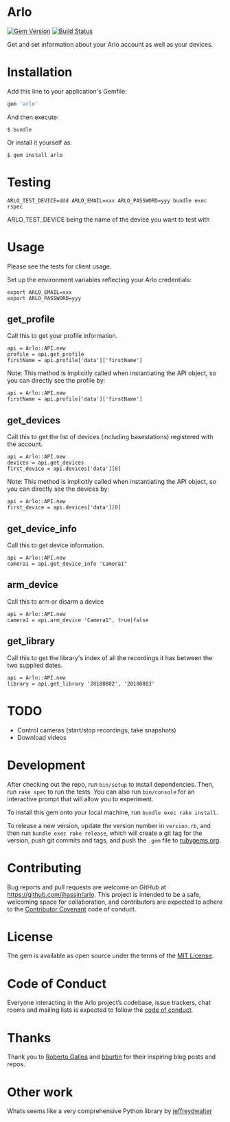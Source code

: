 # Arlo

[![Gem Version](https://badge.fury.io/rb/arlo.svg)](https://badge.fury.io/rb/arlo) [![Build Status](https://travis-ci.org/ihassin/arlo.svg?branch=master)](https://travis-ci.org/ihassin/arlo)

Get and set information about your Arlo account as well as your devices.

# Installation

Add this line to your application's Gemfile:

```ruby
gem 'arlo'
```

And then execute:

    $ bundle

Or install it yourself as:

    $ gem install arlo

# Testing

    ARLO_TEST_DEVICE=ddd ARLO_EMAIL=xxx ARLO_PASSWORD=yyy bundle exec rspec

ARLO_TEST_DEVICE being the name of the device you want to test with

# Usage

Please see the tests for client usage.

Set up the environment variables reflecting your Arlo credentials:

    export ARLO_EMAIL=xxx
    export ARLO_PASSWORD=yyy

## get_profile

Call this to get your profile information.

```
api = Arlo::API.new
profile = api.get_profile
firstName = api.profile['data']['firstName']
```

Note: This method is implicitly called when instantiating the API object, so you can directly see the profile by:
```
api = Arlo::API.new
firstName = api.profile['data']['firstName']
```

## get_devices

Call this to get the list of devices (including basestations) registered with the account.

```
api = Arlo::API.new
devices = api.get_devices
first_device = api.devices['data'][0]
```

Note: This method is implicitly called when instantiating the API object, so you can directly see the devices by:
```
api = Arlo::API.new
first_device = api.devices['data'][0]
```

## get_device_info

Call this to get device information.

```
api = Arlo::API.new
camera1 = api.get_device_info 'Camera1"
```

## arm_device

Call this to arm or disarm a device

```
api = Arlo::API.new
camera1 = api.arm_device 'Camera1", true|false
```

## get_library

Call this to get the library's index of all the recordings it has between the two supplied dates.

```
api = Arlo::API.new
library = api.get_library '20180802', '20180803'
```

# TODO

* Control cameras (start/stop recordings, take snapshots)
* Download videos

# Development

After checking out the repo, run `bin/setup` to install dependencies. Then, run `rake spec` to run the tests. You can also run `bin/console` for an interactive prompt that will allow you to experiment.

To install this gem onto your local machine, run `bundle exec rake install`.

To release a new version, update the version number in `version.rb`, and then run `bundle exec rake release`, which will create a git tag for the version, push git commits and tags, and push the `.gem` file to [rubygems.org](https://rubygems.org).

# Contributing

Bug reports and pull requests are welcome on GitHub at https://github.com/ihassin/arlo. This project is intended to be a safe, welcoming space for collaboration, and contributors are expected to adhere to the [Contributor Covenant](http://contributor-covenant.org) code of conduct.

# License

The gem is available as open source under the terms of the [MIT License](https://opensource.org/licenses/MIT).

# Code of Conduct

Everyone interacting in the Arlo project’s codebase, issue trackers, chat rooms and mailing lists is expected to follow the [code of conduct](https://github.com/[USERNAME]/arlo/blob/master/CODE_OF_CONDUCT.md).

# Thanks

Thank you to [Roberto Gallea](http://www.robertogallea.com/blog/netgear-arlo-api) and [bburtin](https://github.com/bburtin/arlo-api) for their inspiring blog posts and repos.

# Other work

Whats seems like a very comprehensive Python library by [jeffreydwalter](https://github.com/jeffreydwalter/arlo)